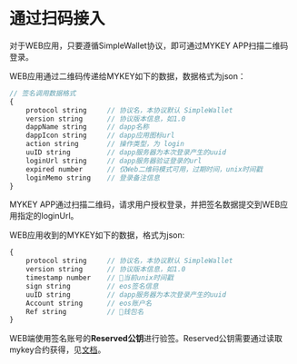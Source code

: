 # 通过扫码接入

对于WEB应用，只要遵循SimpleWallet协议，即可通过MYKEY APP扫描二维码登录。

WEB应用通过二维码传递给MYKEY如下的数据，数据格式为json：

```javascript
// 签名调用数据格式
{
    protocol string     // 协议名，本协议默认 SimpleWallet
    version string      // 协议版本信息，如1.0
    dappName string     // dapp名称
    dappIcon string     // dapp应用图标url
    action string       // 操作类型，为 login
    uuID string         // dapp服务器为本次登录产生的uuid
    loginUrl string     // dapp服务器验证登录的url
    expired number      // 仅Web二维码模式可用，过期时间，unix时间戳
    loginMemo string    // 登录备注信息
}
```

MYKEY APP通过扫描二维码，请求用户授权登录，并把签名数据提交到WEB应用指定的loginUrl。

WEB应用收到的MYKEY如下的数据，格式为json:

```javascript
{
    protocol string     // 协议名，本协议默认 SimpleWallet
    version string      // 协议版本信息，如1.0
    timestamp number    // 当前unix时间戳
    sign string         // eos签名信息
    uuID string         // dapp服务器为本次登录产生的uuid
    Account string      // eos账户名
    Ref string          // 钱包名
}
```

WEB端使用签名账号的**Reserved公钥**进行验签。Reserved公钥需要通过读取mykey合约获得，见[文档](https://github.com/mykeylab/Documentation/blob/master/English/MYKEY%20on%20EOSIO.md#if-dapp-dependents-on-getarbitrarysignature-or-other-server-side-authentication)。

